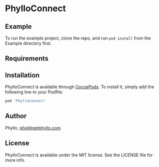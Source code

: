 # PhylloConnect


## Example

To run the example project, clone the repo, and run `pod install` from the Example directory first.

## Requirements

## Installation

PhylloConnect is available through [CocoaPods](https://cocoapods.org). To install
it, simply add the following line to your Podfile:

```ruby
pod 'PhylloConnect'
```

## Author

Phyllo, phyl@getphyllo.com

## License

PhylloConnect is available under the MIT license. See the LICENSE file for more info.
